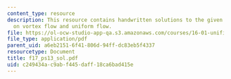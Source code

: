 ```yaml
---
content_type: resource
description: This resource contains handwritten solutions to the given problem set
  on vortex flow and uniform flow.
file: https://ol-ocw-studio-app-qa.s3.amazonaws.com/courses/16-01-unified-engineering-i-ii-iii-iv-fall-2005-spring-2006/c249434ac9abf445daff18ca6bad415e_f17_ps13_sol.pdf
file_type: application/pdf
parent_uid: a6eb2151-6f41-806d-94ff-dc83eb5f4337
resourcetype: Document
title: f17_ps13_sol.pdf
uid: c249434a-c9ab-f445-daff-18ca6bad415e
---
```

